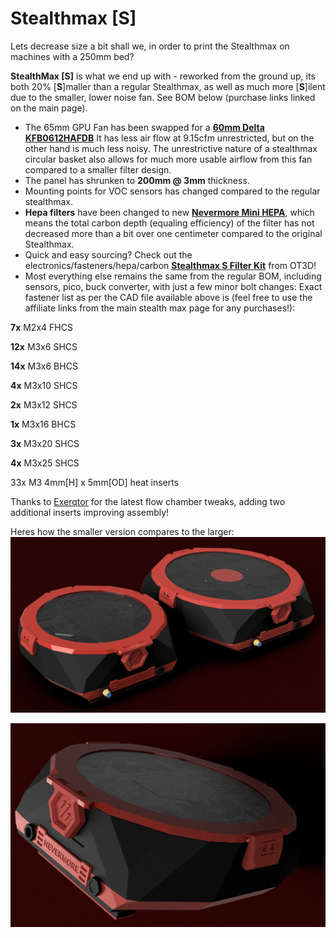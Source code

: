 # **Stealthmax [S]**

Lets decrease size a bit shall we, in order to print the Stealthmax on machines with a 250mm bed? 

**StealthMax [S]** is what we end up with - reworked from the ground up, its both 20% [**S**]maller than a regular Stealthmax, as well as much more [**S**]ilent due to the smaller, lower noise fan. See BOM below (purchase links linked on the main page).

- The 65mm GPU Fan has been swapped for a [**60mm Delta KFB0612HAFDB**](https://www.onetwo3d.co.uk/product/delta-kfb0612hafdb-fan/?wpam_id=2) It has less air flow at 9.15cfm unrestricted, but on the other hand is much less noisy. The unrestrictive nature of a stealthmax circular basket also allows for much more usable airflow from this fan compared to a smaller filter design. 
- The panel has shrunken to **200mm @ 3mm** thickness.
- Mounting points for VOC sensors has changed compared to the regular stealthmax.
- **Hepa filters** have been changed to new [**Nevermore Mini HEPA**](https://www.onetwo3d.co.uk/product/hepa-filter-for-nevermore-mini/?wpam_id=2), which means the total carbon depth (equaling efficiency) of the filter has not decreased more than a bit over one centimeter compared to the original Stealthmax.
- Quick and easy sourcing? Check out the electronics/fasteners/hepa/carbon [**Stealthmax S Filter Kit**](https://www.onetwo3d.co.uk/product/nevermore-stealthmax-s-filter-kit-advanced/?wpam_id=2) from OT3D!
- Most everything else remains the same from the regular BOM, including sensors, pico, buck converter, with just a few minor bolt changes: Exact fastener list as per the CAD file available above is (feel free to use the affiliate links from the main stealth max page for any purchases!):

**7x** M2x4 FHCS 

**12x** M3x6 SHCS

**14x** M3x6 BHCS

**4x** M3x10 SHCS

**2x** M3x12 SHCS

**1x** M3x16 BHCS

**3x** M3x20 SHCS

**4x** M3x25 SHCS


33x M3 4mm[H] x 5mm[OD] heat inserts

Thanks to [Exerqtor](https://github.com/Exerqtor) for the latest flow chamber tweaks, adding two additional inserts improving assembly! 


Heres how the smaller version compares to the larger:
![StealthMax](./StealthMax_Size_Comparison.png)

![StealthMax](./SM25_exhaustmount.png)
